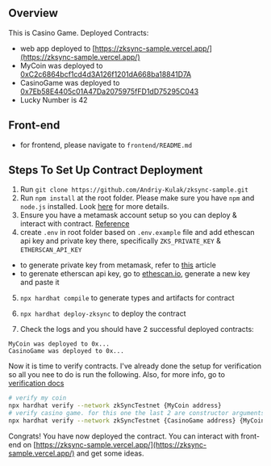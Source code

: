 ## Overview

This is Casino Game. Deployed Contracts:

- web app deployed to [https://zksync-sample.vercel.app/](https://zksync-sample.vercel.app/)
- MyCoin was deployed to [0xC2c6864bcf1cd4d3A126f1201dA668ba18841D7A](https://goerli.explorer.zksync.io/address/0xa74b31DA52977d5d017B32e5f97aC128C24c6ffd#contrac)
- CasinoGame was deployed to [0x7Eb58E4405c01A47Da2075975fFD1dD75295C043](https://goerli.explorer.zksync.io/address/0xAcDc11Df900624F20A7Fbe85c58cf867C08c279e#contract)
- Lucky Number is 42

## Front-end

- for frontend, please navigate to `frontend/README.md`

## Steps To Set Up Contract Deployment

1. Run `git clone https://github.com/Andriy-Kulak/zksync-sample.git`
2. Run `npm install` at the root folder. Please make sure you have `npm` and `node.js` installed. Look [here](https://nodejs.org/) for more details.
3. Ensure you have a metamask account setup so you can deploy & interact with contract. [Reference](https://support.metamask.io/hc/en-us/articles/360015489531-Getting-started-with-MetaMask)
4. create `.env` in root folder based on `.env.example` file and add ethescan api key and private key there, specifically `ZKS_PRIVATE_KEY` & `ETHERSCAN_API_KEY`

- to generate private key from metamask, refer to [this](https://support.metamask.io/hc/en-us/articles/360015289632-How-to-export-an-account-s-private-key#:~:text=On%20the%20account%20page%2C%20click,click%20%E2%80%9CConfirm%E2%80%9D%20to%20proceed.) article
- to gerenate etherscan api key, go to [ethescan.io](https://etherscan.io/), generate a new key and paste it

5. `npx hardhat compile` to generate types and artifacts for contract

6. `npx hardhat deploy-zksync` to deploy the contract

7. Check the logs and you should have 2 successful deployed contracts:

```
MyCoin was deployed to 0x...
CasinoGame was deployed to 0x...

```

Now it is time to verify contracts. I've already done the setup for verification so all you nee to do is run the following. Also, for more info, go to [verification docs](https://era.zksync.io/docs/api/hardhat/hardhat-zksync-verify.html#configuration)

```sh
# verify my coin
npx hardhat verify --network zkSyncTestnet {MyCoin address}
# verify casino game. for this one the last 2 are constructor arguments you need to pass
npx hardhat verify --network zkSyncTestnet {CasinoGame address} {MyCoin address} 42

```

Congrats! You have now deployed the contract. You can interact with front-end on [https://zksync-sample.vercel.app/](https://zksync-sample.vercel.app/) and get some ideas.
